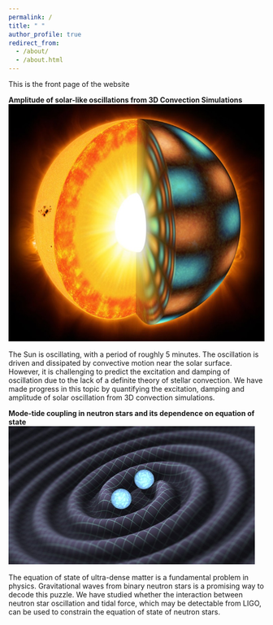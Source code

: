 ```yaml
---
permalink: /
title: " "
author_profile: true
redirect_from: 
  - /about/
  - /about.html
---
```


This is the front page of the website


**Amplitude of solar-like oscillations from 3D Convection Simulations**
![solar-interior.png](/images/solar-interior.png)

The Sun is oscillating, with a period of roughly 5 minutes. The oscillation is driven and dissipated by convective motion near the solar surface. However, it is challenging to predict the excitation and damping of oscillation due to the lack of a definite theory of stellar convection. We have made progress in this topic by quantifying the excitation, damping and amplitude of solar oscillation from 3D convection simulations.


**Mode-tide coupling in neutron stars and its dependence on equation of state**
![NS-merger](/images/NS-merger.png)

The equation of state of ultra-dense matter is a fundamental problem in physics. Gravitational waves from binary neutron stars is a promising way to decode this puzzle. We have studied whether the interaction between neutron star oscillation and tidal force, which may be detectable from LIGO, can be used to constrain the equation of state of neutron stars.